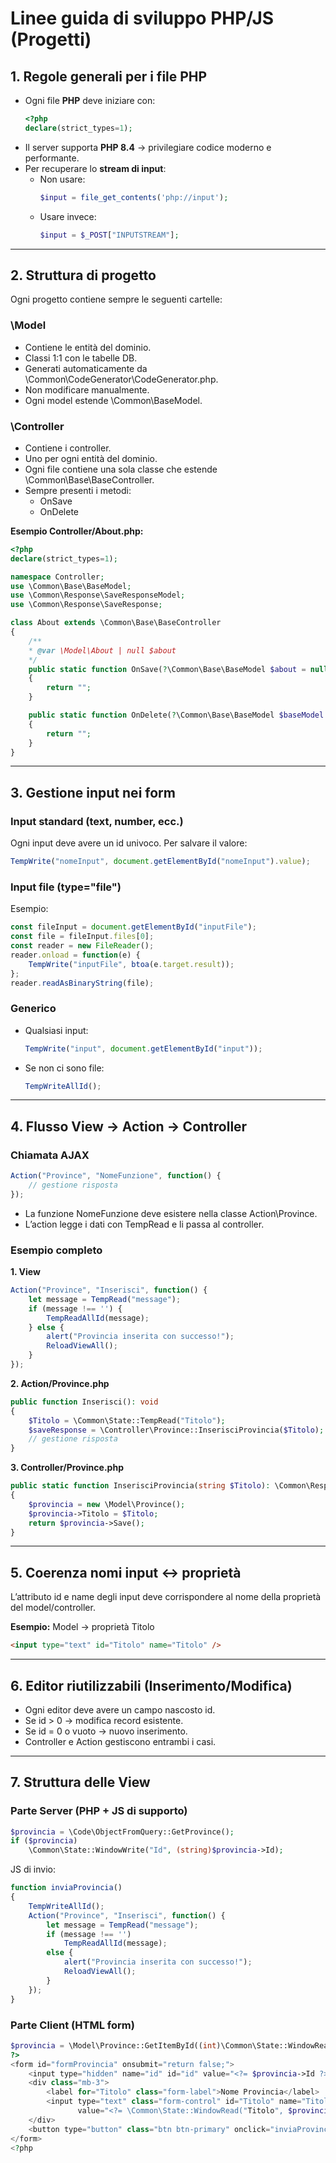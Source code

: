 # Linee guida di sviluppo PHP/JS (Progetti)

## 1. Regole generali per i file PHP
- Ogni file **PHP** deve iniziare con:
  ```php
  <?php
  declare(strict_types=1);
  ```
- Il server supporta **PHP 8.4** → privilegiare codice moderno e performante.
- Per recuperare lo **stream di input**:
    - Non usare:
      ```php
      $input = file_get_contents('php://input');
      ```
    - Usare invece:
      ```php
      $input = $_POST["INPUTSTREAM"];
      ```

---

## 2. Struttura di progetto

Ogni progetto contiene sempre le seguenti cartelle:

### \Model
- Contiene le entità del dominio.
- Classi 1:1 con le tabelle DB.
- Generati automaticamente da
  \Common\CodeGenerator\CodeGenerator.php.
- Non modificare manualmente.
- Ogni model estende \Common\BaseModel.

### \Controller
- Contiene i controller.
- Uno per ogni entità del dominio.
- Ogni file contiene una sola classe che estende \Common\Base\BaseController.
- Sempre presenti i metodi:
    - OnSave
    - OnDelete

**Esempio Controller/About.php:**
```php
<?php
declare(strict_types=1);

namespace Controller;
use \Common\Base\BaseModel;
use \Common\Response\SaveResponseModel;
use \Common\Response\SaveResponse;

class About extends \Common\Base\BaseController
{
    /**
    * @var \Model\About | null $about
    */
    public static function OnSave(?\Common\Base\BaseModel $about = null): string
    {
        return "";
    }

    public static function OnDelete(?\Common\Base\BaseModel $baseModel = null): string
    {
        return "";
    }
}
```

---

## 3. Gestione input nei form

### Input standard (text, number, ecc.)
Ogni input deve avere un id univoco.
Per salvare il valore:
```javascript
TempWrite("nomeInput", document.getElementById("nomeInput").value);
```

### Input file (type="file")
Esempio:
```javascript
const fileInput = document.getElementById("inputFile");
const file = fileInput.files[0];
const reader = new FileReader();
reader.onload = function(e) {
    TempWrite("inputFile", btoa(e.target.result));
};
reader.readAsBinaryString(file);
```

### Generico
- Qualsiasi input:
  ```javascript
  TempWrite("input", document.getElementById("input"));
  ```
- Se non ci sono file:
  ```javascript
  TempWriteAllId();
  ```

---

## 4. Flusso View → Action → Controller

### Chiamata AJAX
```javascript
Action("Province", "NomeFunzione", function() {
    // gestione risposta
});
```

- La funzione NomeFunzione deve esistere nella classe Action\Province.
- L’action legge i dati con TempRead e li passa al controller.

### Esempio completo

**1. View**
```javascript
Action("Province", "Inserisci", function() {
    let message = TempRead("message");
    if (message !== '') {
        TempReadAllId(message);
    } else {
        alert("Provincia inserita con successo!");
        ReloadViewAll();
    }
});
```

**2. Action/Province.php**
```php
public function Inserisci(): void
{
    $Titolo = \Common\State::TempRead("Titolo");
    $saveResponse = \Controller\Province::InserisciProvincia($Titolo);
    // gestione risposta
}
```

**3. Controller/Province.php**
```php
public static function InserisciProvincia(string $Titolo): \Common\Response\SaveResponse
{
    $provincia = new \Model\Province();
    $provincia->Titolo = $Titolo;
    return $provincia->Save();
}
```

---

## 5. Coerenza nomi input ↔ proprietà

L’attributo id e name degli input deve corrispondere al nome della proprietà del model/controller.

**Esempio:**
Model → proprietà Titolo

```html
<input type="text" id="Titolo" name="Titolo" />
```

---

## 6. Editor riutilizzabili (Inserimento/Modifica)

- Ogni editor deve avere un campo nascosto id.
- Se id > 0 → modifica record esistente.
- Se id = 0 o vuoto → nuovo inserimento.
- Controller e Action gestiscono entrambi i casi.

---

## 7. Struttura delle View

### Parte Server (PHP + JS di supporto)
```php
$provincia = \Code\ObjectFromQuery::GetProvince();
if ($provincia)
    \Common\State::WindowWrite("Id", (string)$provincia->Id);
```

JS di invio:
```javascript
function inviaProvincia()
{
    TempWriteAllId();
    Action("Province", "Inserisci", function() {
        let message = TempRead("message");
        if (message !== '')
            TempReadAllId(message);
        else {
            alert("Provincia inserita con successo!");
            ReloadViewAll();
        }
    });
}
```

### Parte Client (HTML form)
```php
$provincia = \Model\Province::GetItemById((int)\Common\State::WindowRead("Id"));
?>
<form id="formProvincia" onsubmit="return false;">
    <input type="hidden" name="id" id="id" value="<?= $provincia->Id ?>" />
    <div class="mb-3">
        <label for="Titolo" class="form-label">Nome Provincia</label>
        <input type="text" class="form-control" id="Titolo" name="Titolo"
               value="<?= \Common\State::WindowRead("Titolo", $provincia ? $provincia->Titolo : "") ?>" />
    </div>
    <button type="button" class="btn btn-primary" onclick="inviaProvincia()">Salva</button>
</form>
<?php
```
